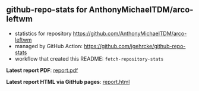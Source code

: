 ## github-repo-stats for AnthonyMichaelTDM/arco-leftwm

- statistics for repository https://github.com/AnthonyMichaelTDM/arco-leftwm
- managed by GitHub Action: https://github.com/jgehrcke/github-repo-stats
- workflow that created this README: `fetch-repository-stats`

**Latest report PDF**: [report.pdf](https://github.com/AnthonyMichaelTDM/my-repo-stats/raw/gh-pages/AnthonyMichaelTDM/arco-leftwm/latest-report/report.pdf)


**Latest report HTML via GitHub pages**: [report.html](https://anthonymichaeltdm.github.io/my-repo-stats/AnthonyMichaelTDM/arco-leftwm/latest-report/report.html)
